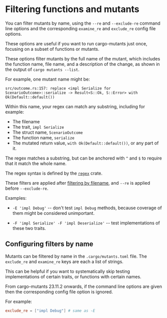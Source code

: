 # Filtering functions and mutants

You can filter mutants by name, using the `--re` and `--exclude-re` command line
options and the corresponding `examine_re` and `exclude_re` config file options.

These options are useful if you want to run cargo-mutants just once, focusing on a subset of functions or mutants.

These options filter mutants by the full name of the mutant, which includes the
function name, file name, and a description of the change, as shown in the output of `cargo mutants --list`.

For example, one mutant name might be:

```text
src/outcome.rs:157: replace <impl Serialize for ScenarioOutcome>::serialize -> Result<S::Ok, S::Error> with Ok(Default::default())
```

Within this name, your regex can match any substring, including for example:

- The filename
- The trait, `impl Serialize`
- The struct name, `ScenarioOutcome`
- The function name, `serialize`
- The mutated return value, `with Ok(Default::default())`, or any part of it.

The regex matches a substring, but can be anchored with `^` and `$` to require that
it match the whole name.

The regex syntax is defined by the [`regex`](https://docs.rs/regex/latest/regex/)
crate.

These filters are applied after [filtering by filename](skip_files.md), and `--re` is applied before
`--exclude-re`.

Examples:

- `-E 'impl Debug'` -- don't test `impl Debug` methods, because coverage of them
  might be considered unimportant.

- `-F 'impl Serialize' -F 'impl Deserialize'` -- test implementations of these
  two traits.

## Configuring filters by name

Mutants can be filtered by name in the `.cargo/mutants.toml` file. The `exclude_re` and `examine_re` keys are each a list of strings.

This can be helpful
if you want to systematically skip testing implementations of certain traits, or functions
with certain names.

From cargo-mutants 23.11.2 onwards, if the command line options are given then the corresponding config file option is ignored.

For example:

```toml
exclude_re = ["impl Debug"] # same as -E
```
